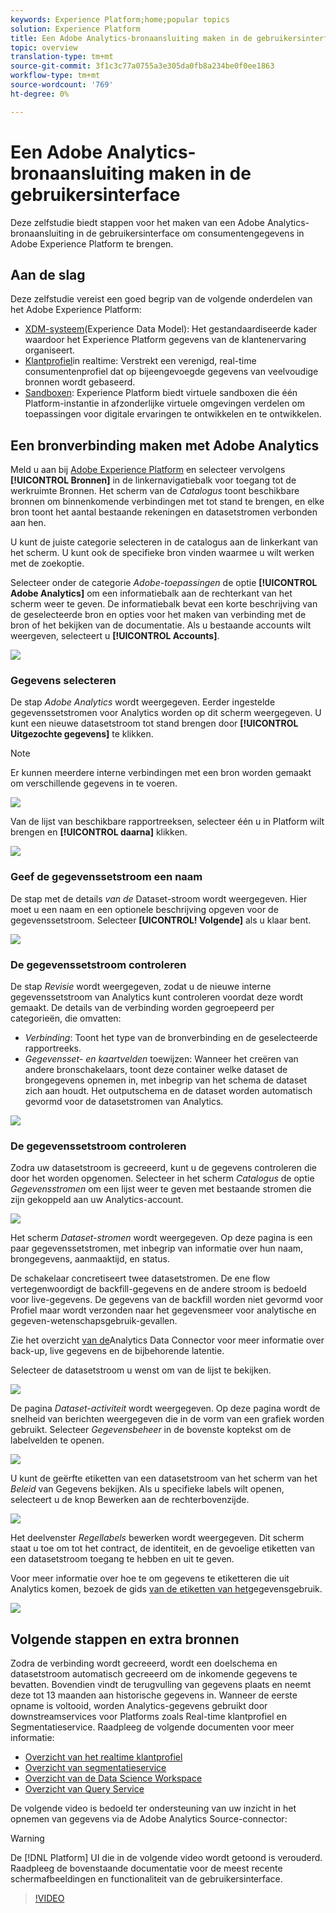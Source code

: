 ```yaml
---
keywords: Experience Platform;home;popular topics
solution: Experience Platform
title: Een Adobe Analytics-bronaansluiting maken in de gebruikersinterface
topic: overview
translation-type: tm+mt
source-git-commit: 3f1c3c77a0755a3e305da0fb8a234be0f0ee1863
workflow-type: tm+mt
source-wordcount: '769'
ht-degree: 0%

---
```



# Een Adobe Analytics-bronaansluiting maken in de gebruikersinterface

Deze zelfstudie biedt stappen voor het maken van een Adobe Analytics-bronaansluiting in de gebruikersinterface om consumentengegevens in Adobe Experience Platform te brengen.

## Aan de slag

Deze zelfstudie vereist een goed begrip van de volgende onderdelen van het Adobe Experience Platform:

* [XDM-systeem](../../../../../xdm/home.md)(Experience Data Model): Het gestandaardiseerde kader waardoor het Experience Platform gegevens van de klantenervaring organiseert.
* [Klantprofiel](../../../../../profile/home.md)in realtime: Verstrekt een verenigd, real-time consumentenprofiel dat op bijeengevoegde gegevens van veelvoudige bronnen wordt gebaseerd.
* [Sandboxen](../../../../../sandboxes/home.md): Experience Platform biedt virtuele sandboxen die één Platform-instantie in afzonderlijke virtuele omgevingen verdelen om toepassingen voor digitale ervaringen te ontwikkelen en te ontwikkelen.

## Een bronverbinding maken met Adobe Analytics

Meld u aan bij <a href="https://platform.adobe.com" target="_blank">Adobe Experience Platform</a> en selecteer vervolgens **[!UICONTROL Bronnen]** in de linkernavigatiebalk voor toegang tot de werkruimte Bronnen. Het scherm van de *Catalogus* toont beschikbare bronnen om binnenkomende verbindingen met tot stand te brengen, en elke bron toont het aantal bestaande rekeningen en datasetstromen verbonden aan hen.

U kunt de juiste categorie selecteren in de catalogus aan de linkerkant van het scherm. U kunt ook de specifieke bron vinden waarmee u wilt werken met de zoekoptie.

Selecteer onder de categorie *Adobe-toepassingen* de optie **[!UICONTROL Adobe Analytics]** om een informatiebalk aan de rechterkant van het scherm weer te geven. De informatiebalk bevat een korte beschrijving van de geselecteerde bron en opties voor het maken van verbinding met de bron of het bekijken van de documentatie. Als u bestaande accounts wilt weergeven, selecteert u **[!UICONTROL Accounts]**.

![](../../../../images/tutorials/create/analytics/catalog.png)

### Gegevens selecteren

De stap *Adobe Analytics* wordt weergegeven. Eerder ingestelde gegevenssetstromen voor Analytics worden op dit scherm weergegeven. U kunt een nieuwe datasetstroom tot stand brengen door **[!UICONTROL Uitgezochte gegevens]** te klikken.

>[!NOTE]
>
>Er kunnen meerdere interne verbindingen met een bron worden gemaakt om verschillende gegevens in te voeren.

![](../../../../images/tutorials/create/analytics/dataset-flows.png)

<!---Analytics report suites can be configured for one sandbox at a time. To import the same report suite into a different sandbox, the dataset flow will have to be deleted and instantiated again via configuration for a different sandbox.--->

Van de lijst van beschikbare rapportreeksen, selecteer één u in Platform wilt brengen en **[!UICONTROL daarna]** klikken.

![](../../../../images/tutorials/create/analytics/select-data.png)

### Geef de gegevenssetstroom een naam

De stap met de details *van de* Dataset-stroom wordt weergegeven. Hier moet u een naam en een optionele beschrijving opgeven voor de gegevenssetstroom. Selecteer **[UICONTROL! Volgende]** als u klaar bent.

![](../../../../images/tutorials/create/analytics/dataset-flow-detail.png)

### De gegevenssetstroom controleren

De stap *Revisie* wordt weergegeven, zodat u de nieuwe interne gegevenssetstroom van Analytics kunt controleren voordat deze wordt gemaakt. De details van de verbinding worden gegroepeerd per categorieën, die omvatten:

* *Verbinding*: Toont het type van de bronverbinding en de geselecteerde rapportreeks.
* *Gegevensset- en kaartvelden* toewijzen: Wanneer het creëren van andere bronschakelaars, toont deze container welke dataset de brongegevens opnemen in, met inbegrip van het schema de dataset zich aan houdt. Het outputschema en de dataset worden automatisch gevormd voor de datasetstromen van Analytics.

![](../../../../images/tutorials/create/analytics/review.png)

### De gegevenssetstroom controleren

Zodra uw datasetstroom is gecreeerd, kunt u de gegevens controleren die door het worden opgenomen. Selecteer in het scherm *Catalogus* de optie *Gegevensstromen* om een lijst weer te geven met bestaande stromen die zijn gekoppeld aan uw Analytics-account.

![](../../../../images/tutorials/create/analytics/catalog-dataset-flows.png)

Het scherm *Dataset-stromen* wordt weergegeven. Op deze pagina is een paar gegevenssetstromen, met inbegrip van informatie over hun naam, brongegevens, aanmaaktijd, en status.

De schakelaar concretiseert twee datasetstromen. De ene flow vertegenwoordigt de backfill-gegevens en de andere stroom is bedoeld voor live-gegevens. De gegevens van de backfill worden niet gevormd voor Profiel maar wordt verzonden naar het gegevensmeer voor analytische en gegeven-wetenschapsgebruik-gevallen.

Zie het overzicht [van de](../../../../connectors/adobe-applications/analytics.md)Analytics Data Connector voor meer informatie over back-up, live gegevens en de bijbehorende latentie.

Selecteer de datasetstroom u wenst om van de lijst te bekijken.

![](../../../../images/tutorials/create/analytics/backfill.png)

De pagina *Dataset-activiteit* wordt weergegeven. Op deze pagina wordt de snelheid van berichten weergegeven die in de vorm van een grafiek worden gebruikt. Selecteer *Gegevensbeheer* in de bovenste koptekst om de labelvelden te openen.

![](../../../../images/tutorials/create/analytics/batches.png)

U kunt de geërfte etiketten van een datasetstroom van het scherm van het *Beleid* van Gegevens bekijken. Als u specifieke labels wilt openen, selecteert u de knop Bewerken aan de rechterbovenzijde.

![](../../../../images/tutorials/create/analytics/data-gov.png)

Het deelvenster *Regellabels* bewerken wordt weergegeven. Dit scherm staat u toe om tot het contract, de identiteit, en de gevoelige etiketten van een datasetstroom toegang te hebben en uit te geven.

Voor meer informatie over hoe te om gegevens te etiketteren die uit Analytics komen, bezoek de gids [van de etiketten van het](../../../../../data-governance/labels/user-guide.md)gegevensgebruik.

![](../../../../images/tutorials/create/analytics/labels.png)

## Volgende stappen en extra bronnen

Zodra de verbinding wordt gecreeerd, wordt een doelschema en datasetstroom automatisch gecreeerd om de inkomende gegevens te bevatten. Bovendien vindt de terugvulling van gegevens plaats en neemt deze tot 13 maanden aan historische gegevens in. Wanneer de eerste opname is voltooid, worden Analytics-gegevens gebruikt door downstreamservices voor Platforms zoals Real-time klantprofiel en Segmentatieservice. Raadpleeg de volgende documenten voor meer informatie:

* [Overzicht van het realtime klantprofiel](../../../../../profile/home.md)
* [Overzicht van segmentatieservice](../../../../../segmentation/home.md)
* [Overzicht van de Data Science Workspace](../../../../../data-science-workspace/home.md)
* [Overzicht van Query Service](../../../../../query-service/home.md)

De volgende video is bedoeld ter ondersteuning van uw inzicht in het opnemen van gegevens via de Adobe Analytics Source-connector:

>[!WARNING]
>
> De [!DNL Platform] UI die in de volgende video wordt getoond is verouderd. Raadpleeg de bovenstaande documentatie voor de meest recente schermafbeeldingen en functionaliteit van de gebruikersinterface.

>[!VIDEO](https://video.tv.adobe.com/v/29687?quality=12&learn=on)

